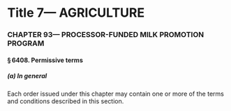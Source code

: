 
# Title 7— AGRICULTURE
### CHAPTER 93— PROCESSOR-FUNDED MILK PROMOTION PROGRAM
#### § 6408. Permissive terms
##### (a) In general

Each order issued under this chapter may contain one or more of the terms and conditions described in this section.
